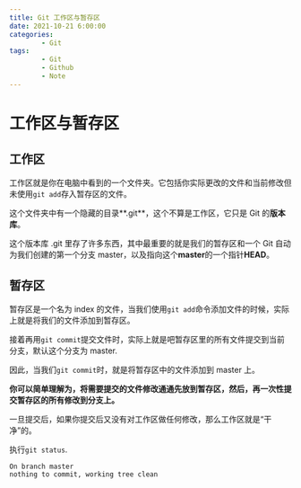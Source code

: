 ```yaml
---
title: Git 工作区与暂存区
date: 2021-10-21 6:00:00
categories:
        - Git
tags:
        - Git
        - Github
        - Note
---
```


# 工作区与暂存区

## 工作区

工作区就是你在电脑中看到的一个文件夹。它包括你实际更改的文件和当前修改但未使用`git add`存入暂存区的文件。

这个文件夹中有一个隐藏的目录**.git**，这个不算是工作区，它只是 Git 的**版本库**。

这个版本库 .git 里存了许多东西，其中最重要的就是我们的暂存区和一个 Git 自动为我们创建的第一个分支 master，以及指向这个**master**的一个指针**HEAD**。

## 暂存区

暂存区是一个名为 index 的文件，当我们使用`git add`命令添加文件的时候，实际上就是将我们的文件添加到暂存区。

接着再用`git commit`提交文件时，实际上就是吧暂存区里的所有文件提交到当前分支，默认这个分支为 master.

因此，当我们`git commit`时，就是将暂存区中的文件添加到 master 上。

**你可以简单理解为，将需要提交的文件修改通通先放到暂存区，然后，再一次性提交暂存区的所有修改到分支上。**

一旦提交后，如果你提交后又没有对工作区做任何修改，那么工作区就是“干净”的。

执行`git status`.

```cmd
On branch master
nothing to commit, working tree clean
```
